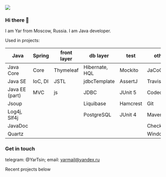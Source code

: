 ![](https://komarev.com/ghpvc/?username=yarmail)<br>

### Hi there 👋
I am Yar from Moscow, Russia. I am Java developer.

Used in projects:

|   Java        | Spring      |  front layer   |    db layer    |   test   |   other   |
|-------------- |-------------|----------------| ---------------|----------|-----------|
| Java Core     | Core        |  Thymeleaf     | Hibernate, HQL | Mockito  |  JaCoCo   |
| Java SE       | IoC, DI     |  JSTL          | jdbcTemplate   | AssertJ  | Travis CI |
| Java EE (part)| MVC         |  js            | JDBC           | JUnit 5  | Codecov.io|
| Jsoup         |             |                | Liquibase      | Hamcrest | Git       |
| Log4j, Slf4j  |             |                | PostgreSQL     | JUnit 4  | Maven     |
| JavaDoc       |             |                |                |          | СheckStyle|
| Quartz        |             |                |                |          | Windows   |

### Get in touch
telegram: @YarTsin; email: yarmail@yandex.ru <br>

Recent projects below

<!--
**yarmail/yarmail** is a ✨ _special_ ✨ repository because its `README.md` (this file) appears on your GitHub profile.

Here are some ideas to get you started:

- 🔭 I’m currently working on ...
- 🌱 I’m currently learning ...
- 👯 I’m looking to collaborate on ...
- 🤔 I’m looking for help with ...
- 💬 Ask me about ...
- 📫 How to reach me: ...
- 😄 Pronouns: ...
- ⚡ Fun fact: ...
-->
